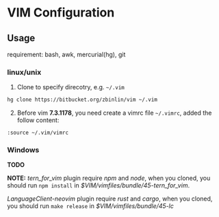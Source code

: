 # VIM Configuration

## Usage

requirement: bash, awk, mercurial(hg), git

### linux/unix

1. Clone to specify direcotry, e.g. `~/.vim`

```sh
hg clone https://bitbucket.org/zbinlin/vim ~/.vim
```

2. Before vim **7.3.1178**, you need create a vimrc file `~/.vimrc`, added the follow content:

```.vimrc
:source ~/.vim/vimrc
```

### Windows

**TODO**


**NOTE:**
*tern_for_vim* plugin require *npm* and *node*, when you cloned,
you should run `npm install` in *$VIM/vimfiles/bundle/45-tern_for_vim*.

*LanguageClient-neovim* plugin require *rust* and *cargo*, when you cloned,
you should run `make release` in *$VIM/vimfiles/bundle/45-lc*
